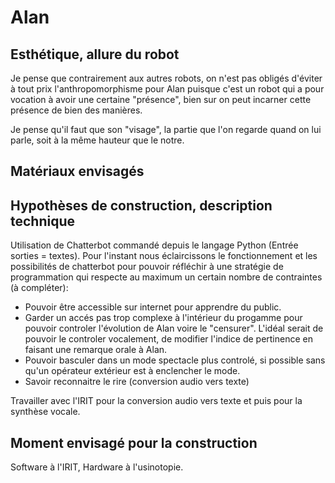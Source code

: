 
# Alan

## Esthétique, allure du robot
Je pense que contrairement aux autres robots, on n'est pas obligés d'éviter à tout prix l'anthropomorphisme pour Alan puisque c'est un robot qui a pour vocation à avoir une certaine "présence", bien sur on peut incarner cette présence de bien des manières.

Je pense qu'il faut que son "visage", la partie que l'on regarde quand on lui parle, soit à la même hauteur que le notre.

## Matériaux envisagés


## Hypothèses de construction, description technique
Utilisation de Chatterbot commandé depuis le langage Python (Entrée sorties = textes).
Pour l'instant nous éclaircissons le fonctionnement et les possibilités de chatterbot pour pouvoir réfléchir à une stratégie de programmation qui respecte au maximum un certain nombre de contraintes (à compléter):

- Pouvoir être accessible sur internet pour apprendre du public.
- Garder un accés pas trop complexe à l'intérieur du progamme pour pouvoir controler l'évolution de Alan voire le "censurer". L'idéal serait de pouvoir le controler vocalement, de modifier l'indice de pertinence en faisant une remarque orale à Alan.
- Pouvoir basculer dans un mode spectacle plus controlé, si possible sans qu'un opérateur extérieur est à enclencher le mode.
- Savoir reconnaitre le rire (conversion audio vers texte)



Travailler avec l'IRIT pour la conversion audio vers texte et puis pour la synthèse vocale.

## Moment envisagé pour la construction
Software à l'IRIT, Hardware à l'usinotopie.

